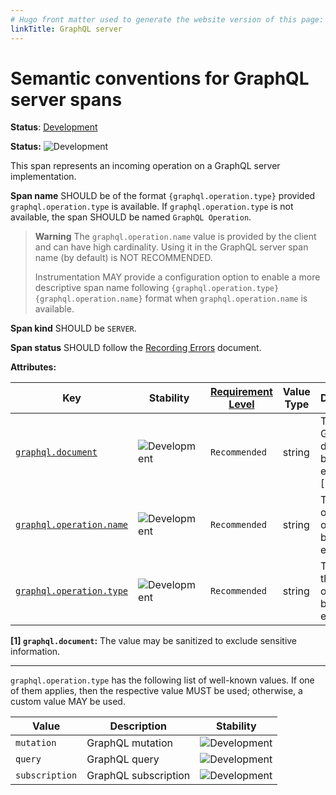```yaml
---
# Hugo front matter used to generate the website version of this page:
linkTitle: GraphQL server
---
```


# Semantic conventions for GraphQL server spans

**Status**: [Development][DocumentStatus]

<!-- semconv span.graphql.server -->
<!-- NOTE: THIS TEXT IS AUTOGENERATED. DO NOT EDIT BY HAND. -->
<!-- see templates/registry/markdown/snippet.md.j2 -->
<!-- prettier-ignore-start -->
<!-- markdownlint-capture -->
<!-- markdownlint-disable -->

**Status:** ![Development](https://img.shields.io/badge/-development-blue)

This span represents an incoming operation on a GraphQL server implementation.

**Span name** SHOULD be of the format `{graphql.operation.type}` provided
`graphql.operation.type` is available. If `graphql.operation.type` is not available,
the span SHOULD be named `GraphQL Operation`.

> **Warning**
> The `graphql.operation.name` value is provided by the client and can have high
> cardinality. Using it in the GraphQL server span name (by default) is
> NOT RECOMMENDED.
>
> Instrumentation MAY provide a configuration option to enable a more descriptive
> span name following `{graphql.operation.type} {graphql.operation.name}` format
> when `graphql.operation.name` is available.

**Span kind** SHOULD be `SERVER`.

**Span status** SHOULD follow the [Recording Errors](/docs/general/recording-errors.md) document.

**Attributes:**

| Key | Stability | [Requirement Level](https://opentelemetry.io/docs/specs/semconv/general/attribute-requirement-level/) | Value Type | Description | Example Values |
|---|---|---|---|---|---|
| [`graphql.document`](/docs/registry/attributes/graphql.md) | ![Development](https://img.shields.io/badge/-development-blue) | `Recommended` | string | The GraphQL document being executed. [1] | `query findBookById { bookById(id: ?) { name } }` |
| [`graphql.operation.name`](/docs/registry/attributes/graphql.md) | ![Development](https://img.shields.io/badge/-development-blue) | `Recommended` | string | The name of the operation being executed. | `findBookById` |
| [`graphql.operation.type`](/docs/registry/attributes/graphql.md) | ![Development](https://img.shields.io/badge/-development-blue) | `Recommended` | string | The type of the operation being executed. | `query`; `mutation`; `subscription` |

**[1] `graphql.document`:** The value may be sanitized to exclude sensitive information.

---

`graphql.operation.type` has the following list of well-known values. If one of them applies, then the respective value MUST be used; otherwise, a custom value MAY be used.

| Value  | Description | Stability |
|---|---|---|
| `mutation` | GraphQL mutation | ![Development](https://img.shields.io/badge/-development-blue) |
| `query` | GraphQL query | ![Development](https://img.shields.io/badge/-development-blue) |
| `subscription` | GraphQL subscription | ![Development](https://img.shields.io/badge/-development-blue) |

<!-- markdownlint-restore -->
<!-- prettier-ignore-end -->
<!-- END AUTOGENERATED TEXT -->
<!-- endsemconv -->

[DocumentStatus]: https://opentelemetry.io/docs/specs/otel/document-status
